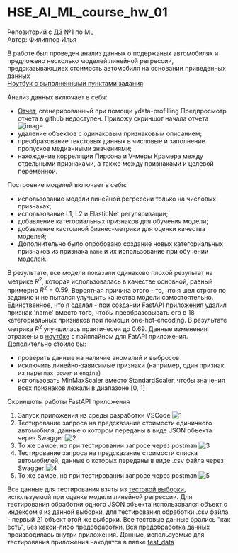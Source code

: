 # HSE_AI_ML_course_hw_01
Репозиторий с ДЗ №1 по ML\
Автор: Филиппов Илья

В работе был проведен анализ данных о подержаных автомобилях и предложено несколько моделей линейной регрессии, предсказывающиех стоимость автомобиля на основании приведенных данных \
[Ноутбук с выполненными пунктами задания](https://github.com/Neuralist88/HSE_AI_ML_course_hw_01/blob/main/HW1_Regression_with_inference_base.ipynb)

Анализ данных включает в себя:
- [Отчет](https://github.com/Neuralist88/HSE_AI_ML_course_hw_01/blob/main/hw_01_train_dataset_report.html), сгенерированный при помощи ydata-profilling
  Предпросмотр отчета в github недоступен. Привожу скриншот начала отчета
  ![image](https://github.com/user-attachments/assets/a2ea6e3c-ba79-43ca-a20e-ba6b25f853ea)
- удаление объектов с одинаковым признаковым описанием;
- преобразование текстовых данных в числовые и заполнение пропусков медианными значениями;
- нахождение корреляции Пирсона и V-меры Крамера между отдельными признаками, а также между признаками и целевой переменной.

Построение моделей включает в себя:
- использование модели линейной регрессии только на числовых признаках;
- использование L1, L2 и ElasticNet регуляризации;
- добавление категориальных признаков для обучения модели;
- добавление кастомной бизнес-метрики для оценки качества моделей;
- Дополнительно было опробовано создание новых категориальных признаков из признака `name` и их использование при обучении моделей.
  
В результате, все модели показали одинаково плохой результат на метрике $R^2$, которая использовалась в качестве основной, равный примерно $R^2=0.59$.
Вероятная причина этого - то, что я шел строго по заданию и не пытался улучшить качество модели самостоятельно. Единственное, что я сделал - при создании FastAPI приложения удалил признак 'name' вместо того, чтобы преобразовывать его в 18 категориальных признаков при помощи one-hot-encoding. В результате метрика $R^2$ улучшилась практичесеи до 0.69. Данные изменения отражены в [ноутбке](https://github.com/Neuralist88/HSE_AI_ML_course_hw_01/blob/main/data_preprocessing_with_pipeline_test.ipynb) с пайплайном для FatAPI приложения.\
Дополительно стоило бы:
- проверить данные на наличие аномалий и выбросов
- исключить линейно-зависимые признаки (например, один признак из пары `max_power` и `engine`)
- использовать MinMaxScaler вместо StandardScaler, чтобы значения всех признаков лежали в диапазоне [0, 1]

Скриншоты работы FastAPI приложения
1. Запуск приложения из среды разработки VSCode
   ![1](https://github.com/user-attachments/assets/fb0e2b78-c243-4af0-8637-e5950b6ce3c3)
2. Тестирование запроса на предсказание стоимости единичного автомобиля, данные о котором переданы в виде JSON объекта через Swagger
  ![2](https://github.com/user-attachments/assets/7485c967-1f31-44cf-bb1b-a5588c586e11)
3. То же самое, но при тестировании запросе через postman
  ![3](https://github.com/user-attachments/assets/c01f7a6e-1f0f-45ac-83a7-9bbd4bb4e16a)
4. Тестирование запроса на предсказание стоимости списка автомобилей, данные о которых переданы в виде .csv файла через Swagger
  ![4](https://github.com/user-attachments/assets/8105550e-5dbe-4eca-9504-488e7ca937bf)
5. То же самое, но при тестировании запросе через postman
  ![5](https://github.com/user-attachments/assets/b5edb3d5-7e1b-4381-93b9-6271787572bc)

Все данные для тестирования взяты из [тестовой выборки](https://raw.githubusercontent.com/Murcha1990/MLDS_ML_2022/main/Hometasks/HT1/cars_test.csv), используемой при оценке модели линейной регрессии. Для тестирования обработки одного JSON объекта использовался объект с индексом `0` из данной выборки, для тестирования обработки .csv файла - первый 21 объект этой же выборки. Все тестовые данные брались "как есть", ьез какой-либо предобработки. Вся предобработка данных производилась внутри приложения.
Данные, используемые для тестирования приложения находятся в папке [test_data](https://github.com/Neuralist88/HSE_AI_ML_course_hw_01/tree/main/test_data)
